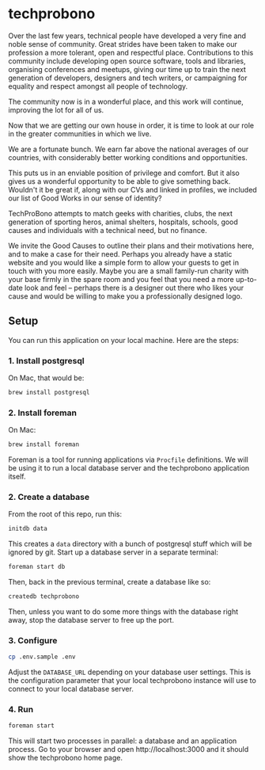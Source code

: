 # techprobono

Over the last few years, technical people have developed a very fine and noble sense of community. Great strides have been taken to make our profession a more tolerant, open and respectful place. Contributions to this community include developing open source software, tools and libraries, organising conferences and meetups, giving our time up to train the next generation of developers, designers and tech writers, or campaigning for equality and respect amongst all people of technology.

The community now is in a wonderful place, and this work will continue, improving the lot for all of us.

Now that we are getting our own house in order, it is time to look at our role in the greater communities in which we live.

We are a fortunate bunch. We earn far above the national averages of our countries, with considerably better working conditions and opportunities.

This puts us in an enviable position of privilege and comfort. But it also gives us a wonderful opportunity to be able to give something back.  Wouldn't it be great if, along with our CVs and linked in profiles, we included our list of Good Works in our sense of identity?

TechProBono attempts to match geeks with charities, clubs, the next generation of sporting heros, animal shelters, hospitals, schools, good causes and individuals with a technical need, but no finance.

We invite the Good Causes to outline their plans and their motivations here, and to make a case for their need. Perhaps you already have a static website and you would like a simple form to allow your guests to get in touch with you more easily.
Maybe you are a small family-run charity with your base firmly in the spare room and you feel that you need a more up-to-date look and feel – perhaps there is a designer out there who likes your cause and would be willing to make you a professionally designed logo.

## Setup

You can run this application on your local machine. Here are the steps:

### 1. Install postgresql
On Mac, that would be:
```bash
brew install postgresql
```

### 2. Install foreman
On Mac:
```bash
brew install foreman
```
Foreman is a tool for running applications via `Procfile` definitions. We will be using it to run a local database server and the techprobono application itself.

### 2. Create a database
From the root of this repo, run this:
```bash
initdb data
```
This creates a `data` directory with a bunch of postgresql stuff which will be ignored by git.
Start up a database server in a separate terminal:
```bash
foreman start db
```
Then, back in the previous terminal, create a database like so:
```bash
createdb techprobono
```
Then, unless you want to do some more things with the database right away, stop the database server to free up the port.

### 3. Configure
```bash
cp .env.sample .env
```
Adjust the `DATABASE_URL` depending on your database user settings. This is the configuration parameter that your local techprobono instance will use to connect to your local database server.

### 4. Run
```bash
foreman start
```
This will start two processes in parallel: a database and an application process.
Go to your browser and open http://localhost:3000 and it should show the techprobono home page.
